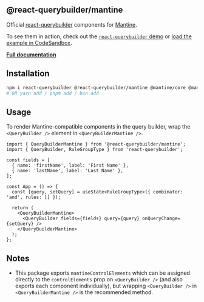 ## @react-querybuilder/mantine

Official [react-querybuilder](https://npmjs.com/package/react-querybuilder) components for [Mantine](https://mantine.dev/).

To see them in action, check out the [`react-querybuilder` demo](https://react-querybuilder.js.org/demo/mantine) or [load the example in CodeSandbox](https://githubbox.com/react-querybuilder/react-querybuilder/tree/main/examples/mantine).

**[Full documentation](https://react-querybuilder.js.org/)**

## Installation

```bash
npm i react-querybuilder @react-querybuilder/mantine @mantine/core @mantine/hooks
# OR yarn add / pnpm add / bun add
```

## Usage

To render Mantine-compatible components in the query builder, wrap the `<QueryBuilder />` element in `<QueryBuilderMantine />`.

```tsx
import { QueryBuilderMantine } from '@react-querybuilder/mantine';
import { QueryBuilder, RuleGroupType } from 'react-querybuilder';

const fields = [
  { name: 'firstName', label: 'First Name' },
  { name: 'lastName', label: 'Last Name' },
];

const App = () => {
  const [query, setQuery] = useState<RuleGroupType>({ combinator: 'and', rules: [] });

  return (
    <QueryBuilderMantine>
      <QueryBuilder fields={fields} query={query} onQueryChange={setQuery} />
    </QueryBuilderMantine>
  );
};
```

## Notes

- This package exports `mantineControlElements` which can be assigned directly to the `controlElements` prop on `<QueryBuilder />` (and also exports each component individually), but wrapping `<QueryBuilder />` in `<QueryBuilderMantine />` is the recommended method.
